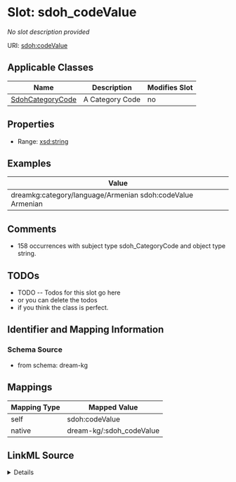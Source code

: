 

# Slot: sdoh_codeValue


_No slot description provided_





URI: [sdoh:codeValue](http://schema.org/codeValue)



<!-- no inheritance hierarchy -->





## Applicable Classes

| Name | Description | Modifies Slot |
| --- | --- | --- |
| [SdohCategoryCode](../classes/SdohCategoryCode.md) | A Category Code |  no  |







## Properties

* Range: [xsd:string](xsd:string)






## Examples

| Value |
| --- |
| dreamkg:category/language/Armenian sdoh:codeValue Armenian |

## Comments

* 158 occurrences with subject type sdoh_CategoryCode and object type string.

## TODOs

* TODO -- Todos for this slot go here
* or you can delete the todos
* if you think the class is perfect.

## Identifier and Mapping Information







### Schema Source


* from schema: dream-kg




## Mappings

| Mapping Type | Mapped Value |
| ---  | ---  |
| self | sdoh:codeValue |
| native | dream-kg/:sdoh_codeValue |




## LinkML Source

<details>
```yaml
name: sdoh_codeValue
description: No slot description provided
todos:
- TODO -- Todos for this slot go here
- or you can delete the todos
- if you think the class is perfect.
comments:
- 158 occurrences with subject type sdoh_CategoryCode and object type string.
examples:
- value: dreamkg:category/language/Armenian sdoh:codeValue Armenian
from_schema: dream-kg
rank: 1000
slot_uri: sdoh:codeValue
alias: sdoh_codeValue
domain_of:
- sdoh_CategoryCode
range: string

```
</details>